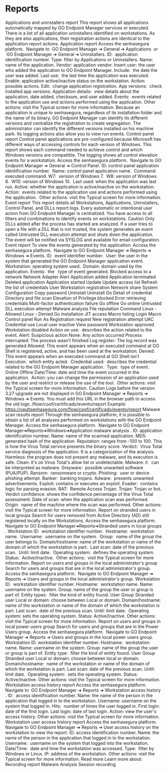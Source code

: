 # Reports 

Applications and uninstallers report
This report shows all applications automatically mapped by GO Endpoint Manager services or executed. There is a list of all application uninstallers identified on workstations. As they are also applications, their registration actions are identical to the application report actions.
Application report
Access the senhasegura platform. 
Navigate to
 GO Endpoint Manager ➔ General ➔ Applications 
or
 GO Endpoint Manager ➔ General ➔ Uninstallers.
ID: 
application identification number.
Type:
 filter by Applications or Uninstallers.
Name:
 name of the application.
Vendor:
 application vendor.
Insert user:
 the user who added the application to GO Endpoint Manager.
Include: 
the date the user was added.
Last use: 
the last time the application was executed.
Enable:
 application active/inactive status on the workstation.
Action:
possible actions.
Edit: 
change application registration.
App versions: 
check installed app versions.
Application details: 
view details about the application, date added, checksum, and user added.
Events: 
events related to the application use and actions performed using the application.
Other actions:
 visit the 
Typical screen
 for more information.
Because an application is unique to senhasegura, regardless of its installation folder and the name of its binary, GO Endpoint Manager can identify its different versions and centralize the registration to create segregation. The administrator can identify the different versions installed on his machine park. Its logging actions also allow you to view run events.
Control panel report
Control panel applications are pre-configured because Microsoft has different ways of accessing controls for each version of Windows. This report shows each command needed to achieve control and which Windows versions are compatible. The logging shows all control elevation events for a workstation.
Access the senhasegura platform. 
Navigate to 
GO Endpoint Manager ➔ General ➔ Control Panel.
ID:
 control panel application identification number. 
Name:
 control panel application name. 
Command:
 executed command.
W7: 
version of Windows 7. 
W8:
 version of Windows 8. 
W10:
 version of Windows 10. 
Last used:
 when the application was last run.
Active:
 whether the application is active/inactive on the workstation. 
Action: 
events related to the application use and actions performed using the application. 
Other actions:
 visit the 
Typical screen
 for more information.
Event report
This report details all Workstations, Applications, Uninstallers, Control Panel, and DLLs report logs. Every automatic or intentional user action from GO Endpoint Manager is centralized. You have access to all filters and combinations to identify events on workstations.
Caution
Only DLLs added after the process has started are analyzed. If a user tries to open a file with a DLL that is not trusted, the system generates an event called 
Untrusted DLL execution attempt
 and shuts down the application. The event will be notified via SYSLOG and available for email configuration.
Event report
To view the events generated by the application:
Access the senhasegura platform. 
Navigate to 
GO Endpoint Manager ➔ Reports ➔ Windows ➔ Events.
ID: 
event identifier number. 
User:
 the user in the system that generated the GO Endpoint Manager application event. 
Workstation:
 operating system used. 
Domain:
 domain used by the application.
Events: 
the
 
type of event generated.
Blocked access to a network
Network Adapter
Alert
Application added
Application terminated
Deleted application
Application started
Update
Update access list
Refresh the list of credentials
User
Workstation registration
Network share
System Configuration
Copy password
Uninstall
Uninstall Go
Detail of credential
Directory and file scan
Elevation of Privilege blocked
Error retrieving credentials
Multi-factor authentication failure
Go offline
Go online
Untrusted DLL execution attempt
Malware analysis
File reputation
Command
Linux - Allowed
Linux - Denied
Go installation
JIT access
Macro listing
Login
Macro
Control panel
Run As
Registration request
New registration attempt
UAC
Credential use
Local user inactive
View password
Workstation approved
Workstation disabled
Action on use: 
describes the action related to the event.
Alert: Suspicious action
None: Any action occurred
Process interrupted: The process wasn’t finished
Log register: The log record was generated
Allowed: This event appears when an executed command at GO Shell is registered, active, and has been used at the workstation.
Denied: This event appears when an executed command at GO Shell isn’t
Execution: 
which entity acted. 
Credential used: 
describes the credential related to the GO Endpoint Manager application. 
Type: 
type of event.
Online
Offline
Date/Time:
 date and time the event occurred in the application. 
Action:
 you can change the permission of an application used by the user and restrict or release the use of the tool. 
Other actions:
 visit the 
Typical screen
 for more information.
Caution
Logs before the version 3.27 upgrade are not displayed in 
GO Endpoint Manager ➔ Reports ➔ Windows ➔ Events.
 You must add this URL in the browser path to access the old logs: /flow/coof/certificado/evento/report
Example: https://vaultsenhasegura.com/flow/coof/certificado/evento/report
Malware scan results report
Through the senhasegura platform, it is possible to obtain a list of all analyses performed on workstations with the GO Endpoint Manager.
Access the senhasegura platform. 
Navigate to 
GO Endpoint Manager➔Reports➔Windows➔Application malware analysis
.
ID:
 application identification number.
Name:
 name of the scanned application.
MD5:
 generated hash of the application.
Reputation:
 ranges from -100 to 100. This is how the 
Virus Total
 service presents the binary score.
Verdict: 
Virus Total
service diagnosis of the application. It is a categorization of the analysis.
Harmless:
 the program does not present any malware, and its execution is safe.
Clean:
 it's on 
Virus Total's
 allow list or undetectable.
Malware:
 it
 
can be interpreted as malware.
Greyware: 
possible unwanted software (PUA/PUP).
Ransom: 
ransomware or crypto.
Phishing: 
user or device phishing attempt.
Banker: 
banking trojans.
Adware: 
presents unwanted advertisements.
Exploit:
 contains or executes an exploit.
Evader: 
contains logic for parsing evasion.
RAT: 
Remote Access Trojan.
Trojan:
 Trojan or bot.
Verdict confidence:
 shows the confidence percentage of the 
Virus Total
 assessment.
Date of scan:
 when the application scan was performed.
Origin: 
name of the machine where the scan was performed.
Other actions:
 visit the 
Typical screen
 for more information.
Report on stranded users in local groups
Search for users removed from Active Directory (AD) still registered locally on the Workstations.
Access the senhasegura platform. 
Navigate to 
GO Endpoint Manager➔Reports➔Stranded users in local groups
.
Workstation ID: 
workstation identifier number. 
Hostname: 
workstation name. 
Username: 
username on the system. 
Group: 
name of the group the user belongs to.
Domain/hostname:
 name of the workstation or name of the domain of which the workstation is part. 
Last scan:
 date of the previous scan. 
Until:
 limit date. 
Operating system: 
defines the operating system. 
Status: 
Active/Inactive. 
Other actions: 
visit the 
Typical screen
 for more information.
Report on users and groups in the local administrator's group
Search for users and groups that are in the local administrator's group.
Access the senhasegura platform. 
Navigate to 
GO Endpoint Manager ➔ Reports ➔ Users and groups in the local administrator's group.
Workstation ID: 
workstation identifier number.
Hostname: 
workstation name.
Name: 
username on the system.
Group:
 name of the group the user or group is part of.
Entity types: 
filter the kind of entity found.
User
Group
Stranded user
Local or domain:
 choose between Local or domain.
Domain/hostname: 
name of the workstation or name of the domain of which the workstation is part.
Last scan: 
date of the previous scan.
Until:
 limit date. 
Operating system:
 sets the operating system.
Status:
 Active/Inactive.
Other actions:
 visit the 
Typical screen
 for more information.
Report on users and groups in local power users group
Search for users and groups that are in the Power Users group.
Access the senhasegura platform. 
Navigate to 
GO Endpoint Manager ➔ Reports ➔ Users and groups in the local power users group.
Workstation ID:
 workstation identifier number.
Hostname: 
workstation name.
Name:
 username on the system.
Group:
 name of the group the user or group is part of.
Entity type: 
filter the kind of entity found.
User
Group
Stranded user
Local or domain:
 choose between local or domain.
Domain/hostname: 
name of the workstation or name of the domain of which the workstation is part.
Last scan:
 date of the previous scan.
Until:
 limit date. 
Operating system: 
sets the operating system.
Status: 
Active/Inactive.
Other actions:
 visit the 
Typical screen
 for more information.
Workstation access history report
Access the senhasegura platform. 
Navigate to
 GO Endpoint Manager ➔ Reports ➔ Workstation access history
.
ID: 
access identification number.
Name:
 the name of the person in the application that logged in to the workstation.
Username:
 username on the system that logged in.
Hits: 
number of times the user logged in.
First login: 
date of the first login.
Last login:
 date of last login.
Action:
 view the user's access history.
Other actions:
 visit the 
Typical screen
 for more information.
Workstation user access history report
Access the senhasegura platform. 
Navigate to 
GO Endpoint Manager ➔ Reports ➔ User access history on the workstation
 to view the report.
ID:
 access identification number.
Name:
 the name of the person in the application that logged in to the workstation.
Username: 
username on the system that logged into the workstation.
Date/Time: 
date and time the workstation was accessed.
Type: 
filter by Windows or Linux.
IP:
 address of the workstation.
Other actions:
 visit the 
Typical screen
 for more information.
Read more
Learn more about:
Recording report
Malware Analysis
Session recording